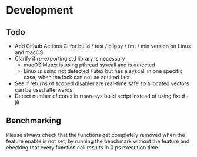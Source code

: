 # Development

## Todo
- Add Github Actions CI for build / test / clippy / fmt / min version on Linux and macOS
- Clarify if re-exporting std library is necessary
  - macOS Mutex is using pthread syscall and is detected
  - Linux is using not detected Futex but has a syscall in one specific case, when the lock can not be aquired fast
- See if returns of scoped disabler are real-time safe so allocated vectors can be used afterwards
- Detect number of cores in rtsan-sys build script instead of using fixed -j8

## Benchmarking

Please always check that the functions get completely removed when the feature enable is not set, by running the benchmark without the feature and checking that every function call results in 0 ps execution time.